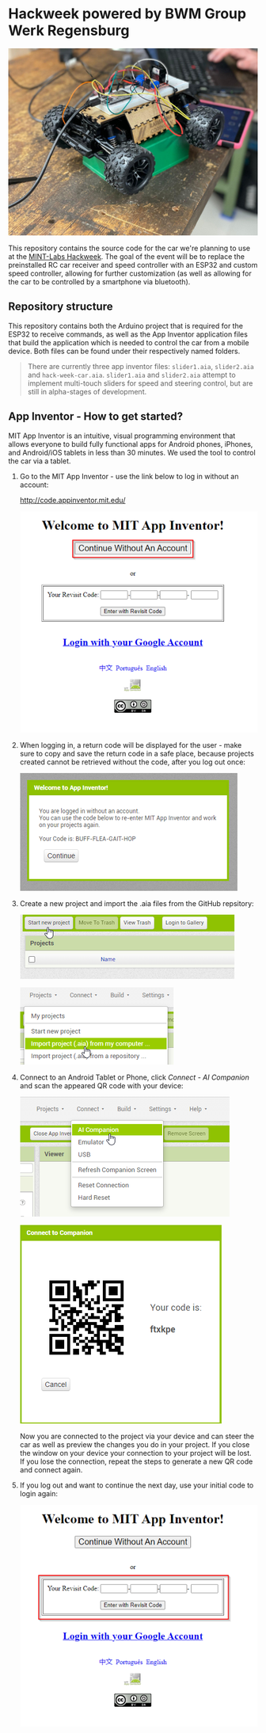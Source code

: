 # Hackweek powered by BWM Group Werk Regensburg

![hack week car](/img/hack-week-car.jpg)

This repository contains the source code for the car we're planning to use at the [MINT-Labs Hackweek][event]. The goal of the event will be to replace the preinstalled RC car receiver and speed controller with an ESP32 and custom speed controller, allowing for further customization (as well as allowing for the car to be controlled by a smartphone via bluetooth).

## Repository structure

This repository contains both the Arduino project that is required for the ESP32 to receive commands, as well as the App Inventor application files that build the application which is needed to control the car from a mobile device. Both files can be found under their respectively named folders.

> There are currently three app inventor files: `slider1.aia`, `slider2.aia` and `hack-week-car.aia`. `slider1.aia` and `slider2.aia` attempt to implement multi-touch sliders for speed and steering control, but are still in alpha-stages of development.

[event]: https://www.mint-labs-regensburg.de/course/10059/hack-week-sponsored-by-bmw.html

## App Inventor - How to get started?

MIT App Inventor is an intuitive, visual programming environment that allows everyone to build fully functional apps for Android phones, iPhones, and Android/iOS tablets in less than 30 minutes. We used the tool to control the car via a tablet. 

1. Go to the MIT App Inventor - use the link below to log in without an account: 

    http://code.appinventor.mit.edu/

    ![App Inventor](/img/AppInventor-0.png)


2. When logging in, a return code will be displayed for the user - make sure to copy and save the return code in a safe place, because projects created cannot be retrieved without the code, after you log out once:

    ![App Inventor](/img/AppInventor-1.png)


3. Create a new project and import the .aia files from the GitHub repsitory:

    ![App Inventor](/img/AppInventor-2.png)

    ![App Inventor](/img/AppInventor-3.png)

4. Connect to an Android Tablet or Phone, click *Connect - AI Companion* and scan the appeared QR code with your device:

    ![App Inventor](/img/AppInventor-4.png)

    ![App Inventor](/img/AppInventor-5.png)

    Now you are connected to the project via your device and can steer the car as well as preview the changes you do in your project. If you close the window on your device your connection to your project will be lost. If you lose the connection, repeat the steps to generate a new QR code and connect again.

5. If you log out and want to continue the next day, use your initial code to login again:

    ![App Inventor](/img/AppInventor-6.png)






